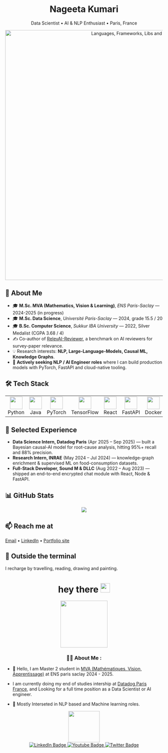
<!--
**nageetaw/nageetaw** is a ✨ _special_ ✨ repository because its `README.md` (this file) appears on your GitHub profile.

Here are some ideas to get you started:

- 🔭 I’m currently working on ...
- 🌱 I’m currently learning ...
- 👯 I’m looking to collaborate on ...
- 🤔 I’m looking for help with ...
- 💬 Ask me about ...
- 📫 How to reach me: ...
- 😄 Pronouns: ...
- ⚡ Fun fact: ...
-->
<h1 align="center">Nageeta Kumari</h1>
<p align="center">
  Data Scientist&nbsp;•&nbsp;AI&nbsp;&amp;&nbsp;NLP Enthusiast&nbsp;•&nbsp;Paris, France
</p>

<!-- ----------  Skills banner (see section 1) ---------- -->
<p align="center">
  <img src="assets/skills-banner.png"
       alt="Languages, Frameworks, Libs and Tools"
       width="800">
</p>

<!-- ----------  About ---------- -->
<h2>🚀 About&nbsp;Me</h2>
<ul>
  <li>🎓 <strong>M.Sc. MVA (Mathematics, Vision &amp; Learning)</strong>, <em>ENS Paris-Saclay</em> — 2024-2025 (in progress)</li>
  <li>🎓 <strong>M.Sc. Data Science</strong>, <em>Université Paris-Saclay</em> — 2024, grade 15.5 / 20</li>
  <li>🎓 <strong>B.Sc. Computer Science</strong>, <em>Sukkur IBA University</em> — 2022, Silver Medalist (CGPA 3.68 / 4)</li>
  <li>✍️ Co-author of <a href="https://hal.science/LISN/hal-04608255v1">RelevAI-Reviewer</a>, a benchmark on AI reviewers for survey-paper relevance.</li>
  <li>💡 Research interests: <strong>NLP, Large-Language-Models, Causal ML, Knowledge Graphs</strong>.</li>
  <li>🎯 <strong>Actively seeking NLP / AI Engineer roles</strong> where I can build production models with PyTorch, FastAPI and cloud-native tooling.</li>
</ul>

<!-- ----------  Tech stack ---------- -->
<h2>🛠️ Tech&nbsp;Stack</h2>
<table>
  <tr>
    <td align="center"><img src="https://cdn.jsdelivr.net/gh/devicons/devicon/icons/python/python-original.svg" width="40"><br>Python</td>
    <td align="center"><img src="https://cdn.jsdelivr.net/gh/devicons/devicon/icons/java/java-original.svg"   width="40"><br>Java</td>
    <td align="center"><img src="https://cdn.jsdelivr.net/gh/devicons/devicon/icons/pytorch/pytorch-original.svg" width="40"><br>PyTorch</td>
    <td align="center"><img src="https://cdn.jsdelivr.net/gh/devicons/devicon/icons/tensorflow/tensorflow-original.svg" width="40"><br>TensorFlow</td>
    <td align="center"><img src="https://cdn.jsdelivr.net/gh/devicons/devicon/icons/react/react-original.svg" width="40"><br>React</td>
    <td align="center"><img src="https://cdn.jsdelivr.net/gh/devicons/devicon/icons/fastapi/fastapi-original.svg" width="40"><br>FastAPI</td>
    <td align="center"><img src="https://cdn.jsdelivr.net/gh/devicons/devicon/icons/docker/docker-original.svg" width="40"><br>Docker</td>
    <td align="center"><img src="https://cdn.jsdelivr.net/gh/devicons/devicon/icons/aws/aws-original.svg"       width="40"><br>AWS</td>
  </tr>
</table>

<!-- ----------  Experience highlights ---------- -->
<h2>💼 Selected&nbsp;Experience</h2>
<ul>
  <li><strong>Data Science Intern, Datadog Paris</strong> (Apr 2025 – Sep 2025) — built a Bayesian causal-AI model for root-cause analysis, hitting 95%+ recall and 88% precision.</li>
  <li><strong>Research Intern, INRAE</strong> (May 2024 – Jul 2024) — knowledge-graph enrichment &amp; supervised ML on food-consumption datasets.</li>
  <li><strong>Full-Stack Developer, Sound M &amp; DLLC</strong> (Aug 2022 – Aug 2023) — shipped an end-to-end encrypted chat module with React, Node &amp; FastAPI.</li>
</ul>

<!-- ----------  Quick stats ---------- -->
<h2>📊 GitHub&nbsp;Stats</h2>
<p align="center">
  <img src="https://github-readme-stats.vercel.app/api?username=nageeta124&show_icons=true&hide_title=true">
</p>

<!-- ----------  Contact ---------- -->
<h2>📫 Reach&nbsp;me&nbsp;at</h2>
<p>
  <a href="mailto:nageetaw@gmail.com">Email</a> •
  <a href="https://linkedin.com/in/nageeta124">LinkedIn</a> •
  <a href="https://nageetw.github.io">Portfolio&nbsp;site</a>
</p>

<!-- ----------  Fun ---------- -->
<h2>🎨 Outside&nbsp;the&nbsp;terminal</h2>
<p>I recharge by travelling, reading, drawing and painting.</p>

  
</div>
<div align="center">
<!-- <img src="https://komarev.com/ghpvc/?username=nageetaw&style=flat-square&color=blue" alt=""/></div> -->
  
  <h1>
  hey there
  <img src="https://media.giphy.com/media/hvRJCLFzcasrR4ia7z/giphy.gif" width="30px"/>
</h1>
  
  <div align="center">
  <img src="https://media.giphy.com/media/NgurY1o4z080Jfoyzw/giphy.gif" height="150"/>
</div>
  
  ### :woman_technologist: About Me :
  <div align="left">
    
- :telescope: Hello, I am Master 2 student in <a href="https://www.master-mva.com/"> MVA (Mathématiques, Vision, Apprentissage)</a> at ENS paris saclay 2024 - 2025.
- I am currently doing my end of studies intership at <a href="https://docs.datadoghq.com/">Datadog Paris France</a>, and Looking for a full time position as a Data Scientist or AI engineer. </a>

- :seedling: Mostly Interseted in NLP based and Machine learning roles.

  
  </div>
  <div id="header" align="center">
  <img src="https://media.giphy.com/media/FPbnShq1h1IS5FQyPD/giphy.gif" width="100"/>
</div>
<div id="badges" align="center">
  <a href="www.linkedin.com/in/nageeta-kumari-3a48401a3">
    <img src="https://img.shields.io/badge/LinkedIn-blue?style=for-the-badge&logo=linkedin&logoColor=white" alt="LinkedIn Badge"/>
  </a>
  <a href="your-youtube-URL">
    <img src="https://img.shields.io/badge/YouTube-red?style=for-the-badge&logo=youtube&logoColor=white" alt="Youtube Badge"/>
  </a>
  <a href="https://twitter.com/NageetaW">
    <img src="https://img.shields.io/badge/Twitter-blue?style=for-the-badge&logo=twitter&logoColor=white" alt="Twitter Badge"/>
  </a>
  
